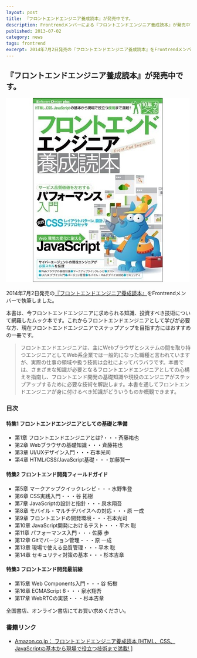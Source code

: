 ```yaml
---
layout: post
title: 『フロントエンドエンジニア養成読本』が発売中です。
description: Frontrendメンバーによる『フロントエンドエンジニア養成読本』が発売中です
published: 2013-07-02
category: news
tags: frontrend
excerpt: 2014年7月2日発売の『フロントエンドエンジニア養成読本』をFrontrendメンバーが執筆しました。
---
```

## 『フロントエンドエンジニア養成読本』が発売中です。


<div class="text-center" style="margin-bottom: 1.25em">
  <a href="http://www.amazon.co.jp/dp/4774165786" target="_blank"><img src="/images/2014/0702_book.jpg" alt=""></a>
</div>

2014年7月2日発売の[『フロントエンドエンジニア養成読本』](http://www.amazon.co.jp/dp/4774165786)をFrontrendメンバーで執筆しました。

本書は、今フロントエンドエンジニアに求められる知識、投資すべき技術について網羅したムック本です。これからフロントエンドエンジニアとして学びが必要な方、現在フロントエンドエンジニアでステップアップを目指す方にはおすすめの一冊です。

> フロントエンドエンジニアは、主にWebブラウザとシステムの間を取り持つエンジニアとしてWeb系企業では一般的になった職種と言われていますが、実際の仕事の領域や扱う技術は会社によってバラバラです。本書では、さまざまな知識が必要となるフロントエンドエンジニアとしての心構えを指南し、フロントエンド開発の基礎知識や現役のエンジニアがステップアップするために必要な技術を解説します。本書を通してフロントエンドエンジニアが身に付けるべき知識がどういうものか概観できます。

### 目次

#### 特集1 フロントエンドエンジニアとしての基礎と準備

+ 第1章 フロントエンドエンジニアとは?・・・斉藤祐也
+ 第2章 Webブラウザの基礎知識・・・斉藤祐也
+ 第3章 UI/UXデザイン入門・・・石本光司
+ 第4章 HTML/CSS/JavaScript基礎・・・加藤賢一

#### 特集2 フロントエンド開発フィールドガイド

+ 第5章 マークアップクイックレシピ・・・水野隼登
+ 第6章 CSS実践入門・・・谷 拓樹
+ 第7章 JavaScriptの設計と指針・・・泉水翔吾
+ 第8章 モバイル・マルチデバイスへの対応・・・原 一成
+ 第9章 フロントエンドの開発環境・・・石本光司
+ 第10章 JavaScript開発におけるテスト・・・平木 聡
+ 第11章 パフォーマンス入門・・・佐藤 歩
+ 第12章 Gitでバージョン管理・・・原 一成
+ 第13章 現場で使える品質管理・・・平木 聡
+ 第14章 セキュリティ対策の基本・・・杉本吉章
  
#### 特集3 フロントエンド開発最前線

+ 第15章 Web Components入門・・・谷 拓樹
+ 第16章 ECMAScript 6・・・泉水翔吾
+ 第17章 WebRTCの実装・・・杉本吉章

全国書店、オンライン書店にてお買い求めください。

### 書籍リンク

+ [Amazon.co.jp： フロントエンドエンジニア養成読本 [HTML、CSS、JavaScriptの基本から現場で役立つ技術まで満載! ]](http://www.amazon.co.jp/dp/4774165786)